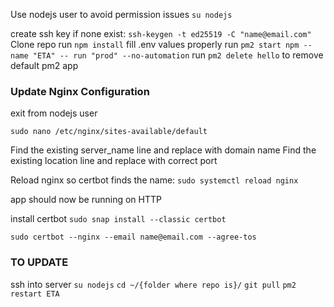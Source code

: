 Use nodejs user to avoid permission issues `su nodejs`

create ssh key if none exist: `ssh-keygen -t ed25519 -C "name@email.com"`
Clone repo
run `npm install`
fill .env values properly
run `pm2 start npm --name "ETA" -- run "prod" --no-automation`
run `pm2 delete hello` to remove default pm2 app

### Update Nginx Configuration

exit from nodejs user

`sudo nano /etc/nginx/sites-available/default`

Find the existing server_name line and replace with domain name
Find the existing location line and replace with correct port

Reload nginx so certbot finds the name: `sudo systemctl reload nginx`

app should now be running on HTTP

install certbot `sudo snap install --classic certbot`

`sudo certbot --nginx --email name@email.com --agree-tos`

### TO UPDATE

ssh into server
`su nodejs`
`cd ~/{folder where repo is}/`
`git pull`
`pm2 restart ETA`
